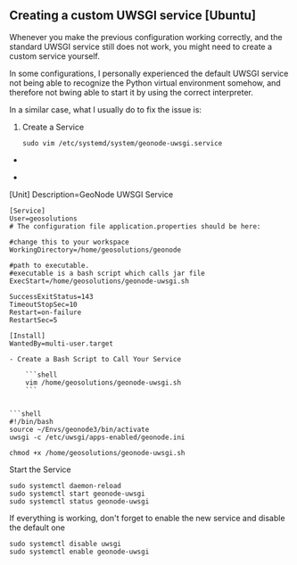 ## Creating a custom UWSGI service [Ubuntu]

Whenever you make the previous configuration working correctly, and the standard UWSGI service still does not work, you might need to create a custom service yourself.

In some configurations, I personally experienced the default UWSGI service not being able to recognize the Python virtual environment somehow, and therefore not bwing able to start it by using the correct interpreter.

In a similar case, what I usually do to fix the issue is:

1. Create a Service
    
    ```shell
    sudo vim /etc/systemd/system/geonode-uwsgi.service
    ```
    

- ```ini
- ```
[Unit]
    Description=GeoNode UWSGI Service
    
    [Service]
    User=geosolutions
    # The configuration file application.properties should be here:
    
    #change this to your workspace
    WorkingDirectory=/home/geosolutions/geonode
    
    #path to executable.
    #executable is a bash script which calls jar file
    ExecStart=/home/geosolutions/geonode-uwsgi.sh
    
    SuccessExitStatus=143
    TimeoutStopSec=10
    Restart=on-failure
    RestartSec=5
    
    [Install]
    WantedBy=multi-user.target
```
- Create a Bash Script to Call Your Service
    
    ```shell
    vim /home/geosolutions/geonode-uwsgi.sh
    ```
    

```shell
#!/bin/bash
source ~/Envs/geonode3/bin/activate
uwsgi -c /etc/uwsgi/apps-enabled/geonode.ini
```

```shell
chmod +x /home/geosolutions/geonode-uwsgi.sh
```

Start the Service

```shell
sudo systemctl daemon-reload
sudo systemctl start geonode-uwsgi
sudo systemctl status geonode-uwsgi
```

If everything is working, don't forget to enable the new service and disable the default one

```shell
sudo systemctl disable uwsgi
sudo systemctl enable geonode-uwsgi
```
